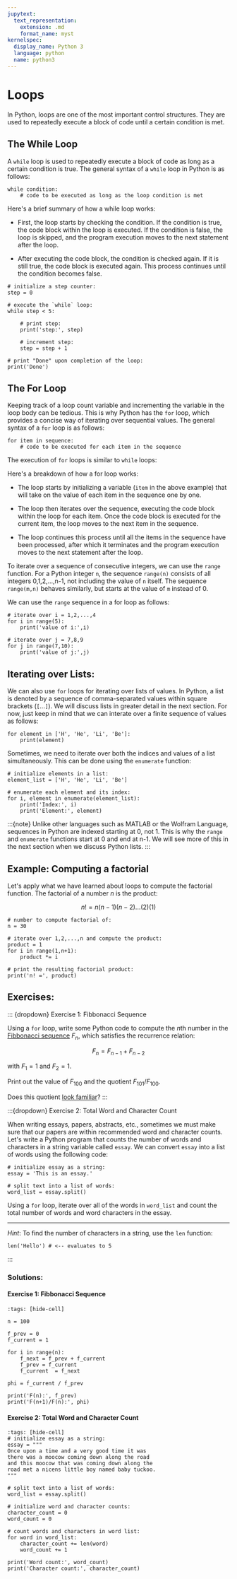 ```yaml
---
jupytext:
  text_representation:
    extension: .md
    format_name: myst
kernelspec:
  display_name: Python 3
  language: python
  name: python3
---
```


# Loops

In Python, loops are one of the most important control structures. They are used to repeatedly execute a block of code until a certain condition is met.

## The While Loop

A `while` loop is used to repeatedly execute a block of code as long as a certain condition is true. The general syntax of a `while` loop in Python is as follows:

```
while condition:
    # code to be executed as long as the loop condition is met
```

Here's a brief summary of how a while loop works:

* First, the loop starts by checking the condition. If the condition is true, the code block within the loop is executed. If the condition is false, the loop is skipped, and the program execution moves to the next statement after the loop.

* After executing the code block, the condition is checked again. If it is still true, the code block is executed again. This process continues until the condition becomes false.


```{code-cell}
# initialize a step counter:
step = 0

# execute the `while` loop:
while step < 5:

    # print step:
    print('step:', step)
    
    # increment step:
    step = step + 1

# print "Done" upon completion of the loop:
print('Done')
```

## The For Loop

Keeping track of a loop count variable and incrementing the variable in the loop body can be tedious. This is why Python has the `for` loop, which provides a concise way of iterating over sequential values. The general syntax of a `for` loop is as follows:

```
for item in sequence:
    # code to be executed for each item in the sequence
```

The execution of `for` loops is similar to `while` loops:

Here's a breakdown of how a for loop works:

* The loop starts by initializing a variable (`item` in the above example) that will take on the value of each item in the sequence one by one.

* The loop then iterates over the sequence, executing the code block within the loop for each item. Once the code block is executed for the current item, the loop moves to the next item in the sequence.

* The loop continues this process until all the items in the sequence have been processed, after which it terminates and the program execution moves to the next statement after the loop.

To iterate over a sequence of consecutive integers, we can use the `range` function. For a Python integer `n`, the sequence `range(n)` consists of all integers 0,1,2,...,n-1, not including the value of `n` itself. The sequence `range(m,n)` behaves similarly, but starts at the value of `m` instead of 0.

We can use the `range` sequence in a for loop as follows:

```{code-cell}
# iterate over i = 1,2,...,4
for i in range(5):
    print('value of i:',i)

# iterate over j = 7,8,9
for j in range(7,10):
    print('value of j:',j)
```

## Iterating over Lists:

We can also use `for` loops for iterating over lists of values. In Python, a list is denoted by a sequence of comma-separated values within square brackets (`[`...`]`). We will discuss lists in greater detail in the next section. For now, just keep in mind that we can interate over a finite sequence of values as follows:

```{code-cell}
for element in ['H', 'He', 'Li', 'Be']:
    print(element)
```

Sometimes, we need to iterate over both the indices and values of a list simultaneously. This can be done using the `enumerate` function:

```{code-cell}
# initialize elements in a list:
element_list = ['H', 'He', 'Li', 'Be']

# enumerate each element and its index:
for i, element in enumerate(element_list):
    print('Index:', i)
    print('Element:', element)
```

:::{note}
Unlike other languages such as MATLAB or the Wolfram Language, sequences in Python are indexed starting at 0, not 1. This is why the `range` and `enumerate` functions start at 0 and end at n-1. We will see more of this in the next section when we discuss Python lists.
:::

## Example: Computing a factorial

Let's apply what we have learned about loops to compute the factorial function. The factorial of a number $n$ is the product:

$$n! = n(n-1)(n-2)...(2)(1)$$

```{code-cell}
# number to compute factorial of:
n = 30

# iterate over 1,2,...,n and compute the product:
product = 1
for i in range(1,n+1):
    product *= i

# print the resulting factorial product:
print('n! =', product)
```

## Exercises:

::: {dropdown} Exercise 1: Fibbonacci Sequence

Using a `for` loop, write some Python code to compute the $n$th number in the [Fibbonacci sequence](https://en.wikipedia.org/wiki/Fibonacci_sequence) $F_n$, which satisfies the recurrence relation:

$$F_n = F_{n-1} + F_{n-2}$$

with $F_{1} = 1$ and $F_{2} = 1$.

Print out the value of $F_{100}$ and the quotient $F_{101} / F_{100}$. 

Does this quotient [look familiar](https://en.wikipedia.org/wiki/Golden_ratio)?
:::

:::{dropdown} Exercise 2: Total Word and Character Count

When writing essays, papers, abstracts, etc., sometimes we must make sure that our papers are within recommended word and character counts. Let's write a Python program that counts the number of words and characters in a string variable called `essay`. We can convert `essay` into a list of words using the following code:

```
# initialize essay as a string:
essay = 'This is an essay.'

# split text into a list of words:
word_list = essay.split()
```
Using a `for` loop, iterate over all of the words in `word_list` and count the total number of words and word characters in the essay.

---

_Hint_: To find the number of characters in a string, use the `len` function:

```
len('Hello') # <-- evaluates to 5
```
:::

### Solutions:

#### Exercise 1: Fibbonacci Sequence

```{code-cell}
:tags: [hide-cell]

n = 100

f_prev = 0
f_current = 1

for i in range(n):
    f_next = f_prev + f_current
    f_prev = f_current
    f_current  = f_next

phi = f_current / f_prev

print('F(n):', f_prev)
print('F(n+1)/F(n):', phi)
```

#### Exercise 2: Total Word and Character Count

```{code-cell}
:tags: [hide-cell]
# initialize essay as a string:
essay = """
Once upon a time and a very good time it was 
there was a moocow coming down along the road 
and this moocow that was coming down along the 
road met a nicens little boy named baby tuckoo.
"""

# split text into a list of words:
word_list = essay.split()

# initialize word and character counts:
character_count = 0
word_count = 0

# count words and characters in word list:
for word in word_list:
    character_count += len(word)
    word_count += 1

print('Word count:', word_count)
print('Character count:', character_count)
```
